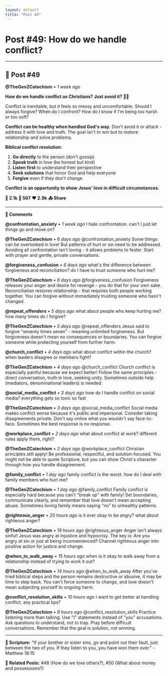 ```yaml
---
layout: default
title: "Post 49"
---
```

# Post #49: How do we handle conflict?

---

## 📱 Post #49

**@TheGenZCatechism** • *1 week ago*

**How do we handle conflict as Christians? Just avoid it? 😬💥**

Conflict is inevitable, but it feels so messy and uncomfortable. Should I always forgive? When do I confront? How do I know if I'm being too harsh or too soft?

**Conflict can be healthy when handled God's way.** Don't avoid it or attack - address it with love and truth. The goal isn't to win but to restore relationship and solve problems.

**Biblical conflict resolution:**
1. **Go directly** to the person (don't gossip)
2. **Speak truth** in love (be honest but kind)
3. **Listen first** to understand their perspective
4. **Seek solutions** that honor God and help everyone
5. **Forgive** even if they don't change

**Conflict is an opportunity to show Jesus' love in difficult circumstances.**

**💭 2.1k** **🔄 567** **❤️ 2.9k** **📤 Share**

---

**💬 Comments**

**@confrontation_anxiety** • *1 week ago*
I hate confrontation. can't I just let things go and move on?

**@TheGenZCatechism** • *6 days ago*
@confrontation_anxiety Some things can be overlooked in love! But patterns of hurt or sin need to be addressed. Avoiding all confrontation isn't loving - it allows problems to fester. Start with prayer and gentle, private conversations.

**@forgiveness_confusion** • *6 days ago*
what's the difference between forgiveness and reconciliation? do I have to trust someone who hurt me?

**@TheGenZCatechism** • *6 days ago*
@forgiveness_confusion Forgiveness releases your anger and desire for revenge - you do that for your own sake. Reconciliation restores relationship - that requires both people working together. You can forgive without immediately trusting someone who hasn't changed.

**@repeat_offenders** • *5 days ago*
what about people who keep hurting me? how many times do I forgive?

**@TheGenZCatechism** • *5 days ago*
@repeat_offenders Jesus said to forgive "seventy times seven" - meaning unlimited forgiveness. But forgiveness doesn't mean no consequences or boundaries. You can forgive someone while protecting yourself from further harm.

**@church_conflict** • *4 days ago*
what about conflict within the church? when leaders disagree or members fight?

**@TheGenZCatechism** • *4 days ago*
@church_conflict Church conflict is especially painful because we expect better! Follow the same principles - direct conversation, truth in love, seeking unity. Sometimes outside help (mediators, denominational leaders) is needed.

**@social_media_conflict** • *3 days ago*
how do I handle conflict on social media? everything gets so toxic so fast

**@TheGenZCatechism** • *3 days ago*
@social_media_conflict Social media makes conflict worse because it's public and impersonal. Consider taking disagreements private. Don't say online what you wouldn't say face-to-face. Sometimes the best response is no response.

**@workplace_conflict** • *2 days ago*
what about conflict at work? different rules apply there, right?

**@TheGenZCatechism** • *2 days ago*
@workplace_conflict Christian principles still apply! Be professional, respectful, and solution-focused. You might not be able to quote Scripture, but you can show Christ's character through how you handle disagreement.

**@family_conflict** • *1 day ago*
family conflict is the worst. how do I deal with family members who hurt me?

**@TheGenZCatechism** • *1 day ago*
@family_conflict Family conflict is especially hard because you can't "break up" with family! Set boundaries, communicate clearly, and remember that love doesn't mean accepting abuse. Sometimes loving family means saying "no" to unhealthy patterns.

**@righteous_anger** • *20 hours ago*
is it ever okay to be angry? what about righteous anger?

**@TheGenZCatechism** • *19 hours ago*
@righteous_anger Anger isn't always sinful! Jesus was angry at injustice and hypocrisy. The key is: Are you angry at sin or just at being inconvenienced? Channel righteous anger into positive action for justice and change.

**@when_to_walk_away** • *15 hours ago*
when is it okay to walk away from a relationship instead of trying to work it out?

**@TheGenZCatechism** • *14 hours ago*
@when_to_walk_away After you've tried biblical steps and the person remains destructive or abusive, it may be time to step back. You can't force someone to change, and love doesn't mean subjecting yourself to ongoing harm.

**@conflict_resolution_skills** • *10 hours ago*
I want to get better at handling conflict. any practical tips?

**@TheGenZCatechism** • *9 hours ago*
@conflict_resolution_skills Practice listening more than talking. Use "I" statements instead of "you" accusations. Ask questions to understand, not to trap. Pray before difficult conversations. Remember that the goal is solution, not winning.

---

**📖 Scripture:** "If your brother or sister sins, go and point out their fault, just between the two of you. If they listen to you, you have won them over." - Matthew 18:15

**🔗 Related Posts:** #48 (How do we love others?), #50 (What about money and possessions?) 
